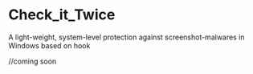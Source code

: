 # Check_it_Twice
A light-weight, system-level protection against screenshot-malwares in Windows based on hook

//coming soon
